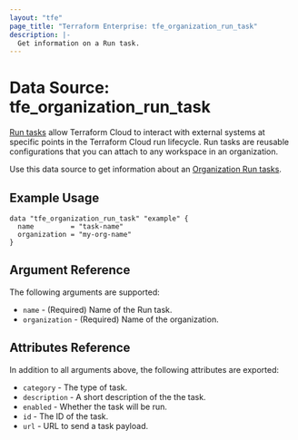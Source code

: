 ```yaml
---
layout: "tfe"
page_title: "Terraform Enterprise: tfe_organization_run_task"
description: |-
  Get information on a Run task.
---
```


# Data Source: tfe_organization_run_task

[Run tasks](https://www.terraform.io/cloud-docs/workspaces/settings/run-tasks) allow Terraform Cloud to interact with external systems at specific points in the Terraform Cloud run lifecycle. Run tasks are reusable configurations that you can attach to any workspace in an organization.

Use this data source to get information about an [Organization Run tasks](https://www.terraform.io/cloud-docs/workspaces/settings/run-tasks#creating-a-run-task).

## Example Usage

```hcl
data "tfe_organization_run_task" "example" {
  name         = "task-name"
  organization = "my-org-name"
}
```

## Argument Reference

The following arguments are supported:

* `name` - (Required) Name of the Run task.
* `organization` - (Required) Name of the organization.

## Attributes Reference

In addition to all arguments above, the following attributes are exported:

* `category` - The type of task.
* `description` - A short description of the the task.
* `enabled` - Whether the task will be run.
* `id` - The ID of the task.
* `url` - URL to send a task payload.
